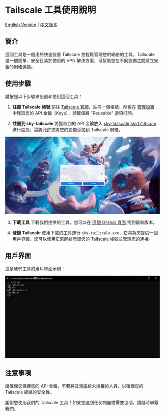 # Tailscale 工具使用說明

[English Version](https://github.com/911218sky/tailscale-cline/blob/main/README.md) | [中文版本](https://github.com/911218sky/tailscale-cline/blob/main/CN-README.md)

## 簡介
這個工具是一個用於快速設置 Tailscale 並輕鬆管理您的網絡的工具。Tailscale 是一個簡單、安全且易於使用的 VPN 解決方案，可幫助您在不同設備之間建立安全的網絡連接。

## 使用步驟
請按照以下步驟來設置和使用這個工具：

1. **註冊 Tailscale 帳號**
   前往 [Tailscale 官網](https://tailscale.com/)，註冊一個帳號。然後在 [管理設置](https://login.tailscale.com/admin/settings/general) 中獲取您的 API 金鑰（Keys），請確保將 "Reusable" 選項打開。

2. **註冊到 sky-tailscale**
   將獲取到的 API 金鑰放入 [sky-tailscale.sky1218.com](https://sky-tailscale.sky1218.com) 進行註冊，這將允許您將您的設備添加到 Tailscale 網絡。

![用戶界面示例圖片](https://github.com/911218sky/tailscale-client-sky/blob/main/img/sky-tailscale.png)

3. **下載工具**
   下載我們提供的工具，您可以在 [這個 GitHub 頁面](https://github.com/911218sky/tailscale-cline/releases/download/v1/sky-tailscale.exe) 找到最新版本。

4. **登錄 Tailscale**
   使用下載的工具運行 `sky-tailscale.exe`，它將為您提供一個用戶界面，您可以使用它來輕鬆登錄您的 Tailscale 帳號並管理您的連接。

## 用戶界面
這是我們工具的用戶界面示例：

![用戶界面示例圖片](https://github.com/911218sky/tailscale-client-sky/blob/main/img/User-interface.png)

## 注意事項
請確保您保護您的 API 金鑰，不要將其洩露給未授權的人員，以確保您的 Tailscale 網絡的安全性。

謝謝您使用我們的 Tailscale 工具！如果您遇到任何問題或需要協助，請隨時聯繫我們。
